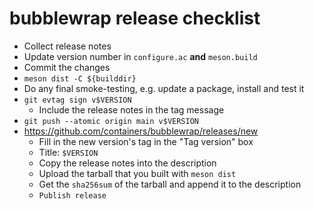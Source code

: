 bubblewrap release checklist
============================

* Collect release notes
* Update version number in `configure.ac` **and** `meson.build`
* Commit the changes
* `meson dist -C ${builddir}`
* Do any final smoke-testing, e.g. update a package, install and test it
* `git evtag sign v$VERSION`
    * Include the release notes in the tag message
* `git push --atomic origin main v$VERSION`
* https://github.com/containers/bubblewrap/releases/new
    * Fill in the new version's tag in the "Tag version" box
    * Title: `$VERSION`
    * Copy the release notes into the description
    * Upload the tarball that you built with `meson dist`
    * Get the `sha256sum` of the tarball and append it to the description
    * `Publish release`
